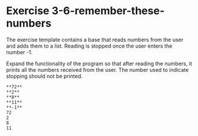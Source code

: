 # Exercise 3-6-remember-these-numbers

The exercise template contains a base that reads numbers from the user and adds them to a list. Reading is stopped once the user enters the number -1.

Expand the functionality of the program so that after reading the numbers, it prints all the numbers received from the user. The number used to indicate stopping should not be printed.

```plaintext
**72**
**2**
**8**
**11**
**-1**
72
2
8
11
```
